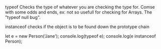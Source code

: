 typeof 
Checks the type of whatever you are checking the type for. 
Comse with some odds and ends, ex: not so usefull for checking for
Arrays. The "typeof null bug". 

instanceof
checks if the object is to be found down the prototype chain 

let e = new Person('Jane');
console.log(typeof e);
console.log(e instanceof Person);